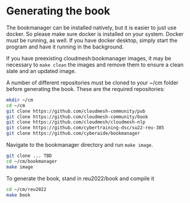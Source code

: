 # Generating the book

The bookmanager can be installed natively, but it is easier 
to just use docker. So please make sure docker is installed on your system.
Docker must be running, as well. If you have
docker desktop, simply start the program and
have it running in the background.

If you have preexisting cloudmesh:bookmanager
images, it may be necessary to `make clean`
the images and remove them to ensure a clean
slate and an updated image.

A number of different repositories must
be cloned to your ~/cm folder before
generating the book. These are the required
repositories:

```bash
mkdir ~/cm
cd ~/cm
git clone https://github.com/cloudmesh-community/pub
git clone https://github.com/cloudmesh-community/book
git clone https://github.com/cloudmesh/cloudmesh-nlp
git clone https://github.com/cybertraining-dsc/su22-reu-385
git clone https://github.com/cyberaide/bookmanager
```

Navigate to the bookmanager directory and run
`make image`.

```bash
git clone ... TBD
cd ~/cm/bookmanager
make image
```

To generate the book, stand in reu2022/book
and compile it

```bash
cd ~/cm/reu2022
make book
```
